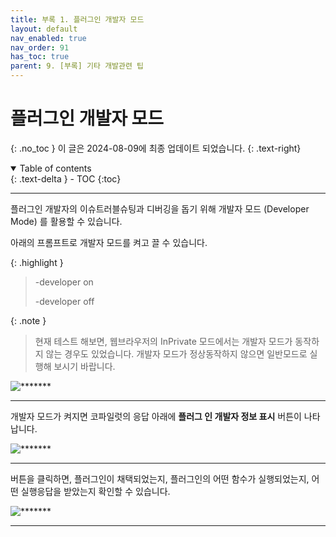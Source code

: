 ```yaml
---
title: 부록 1. 플러그인 개발자 모드
layout: default
nav_enabled: true
nav_order: 91
has_toc: true
parent: 9. [부록] 기타 개발관련 팁
---
```


# 플러그인 개발자 모드
{: .no_toc }
이 글은 2024-08-09에 최종 업데이트 되었습니다.
{: .text-right}

<details open markdown="block">
  <summary>
    Table of contents
  </summary>
  {: .text-delta }
- TOC
{:toc}
</details>

---

플러그인 개발자의 이슈트러블슈팅과 디버깅을 돕기 위해 개발자 모드 (Developer Mode) 를 활용할 수 있습니다.

아래의 프롬프트로 개발자 모드를 켜고 끌 수 있습니다.

{: .highlight }
> -developer on
> 
> -developer off


{: .note }
> 현재 테스트 해보면, 웹브라우저의 InPrivate 모드에서는 개발자 모드가 동작하지 않는 경우도 있었습니다. 개발자 모드가 정상동작하지 않으면 일반모드로 실행해 보시기 바랍니다. 

![*******](../assets/50/51-01.png)

---

개발자 모드가 켜지면 코파일럿의 응답 아래에 **플러그 인 개발자 정보 표시** 버튼이 나타납니다.

![*******](../assets/50/51-02.png)

---

버튼을 클릭하면, 플러그인이 채택되었는지, 플러그인의 어떤 함수가 실행되었는지, 어떤 실행응답을 받았는지 확인할 수 있습니다.

![*******](../assets/50/51-03.png)

---
